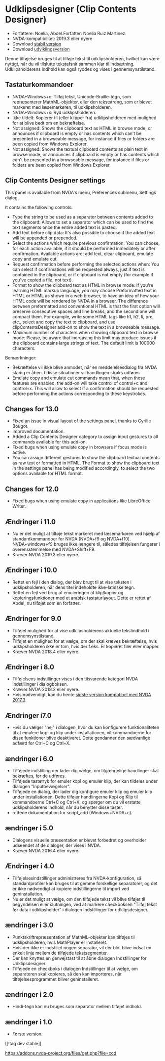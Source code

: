 # Udklipsdesigner (Clip Contents Designer) #

*	Forfattere: Noelia, Abdel.Forfatter: Noelia Ruiz Martinez.
*	NVDA-kompatibilitet: 2019.3 eller nyere
*	Download [stabil version][1]
*	Download [udviklingsversion][2]

Denne tilføjelse bruges til at tilføje tekst til udklipsholderen, hvilket
kan være nyttigt, når du vil tilslutte tekstafsnit sammen klar til
indsætning. Udklipsholderens indhold kan også ryddes og vises i
gennemsynstilstand.

## Tastaturkommandoer ##
*	NVDA+Windows+c: Tilføj tekst, Unicode-Braille-tegn, som repræsenterer
  MathML-objekter, eller den tekststreng, som er blevet markeret med
  læsemarkøren, til udklipsholderen.
*	NVDA+Windows+x: Ryd udklipsholderen.
*	Ikke tildelt: Kopierer til (eller klipper fra) udklipsholderen med
  mulighed for at blive bedt om en bekræftelse.
*	Not assigned: Shows the clipboard text as HTML in browse mode, or
  announces if clipboard is empty or has contents which can't be presented
  in a browseable message, for instance if files or folders are been copied
  from Windows Explorer.
*	Not assigned: Shows the textual clipboard contents as plain text in browse
  mode, or announces if clipboard is empty or has contents which can't be
  presented in a browseable message, for instance if files or folders are
  been copied from Windows Explorer.


## Clip Contents Designer settings ##

This panel is available from NVDA's menu, Preferences submenu, Settings
dialog.

It contains the following controls:

* Type the string to be used as a separator between contents added to the
  clipboard: Allows to set a separator which can be used to find the text
  segments once the entire added text is pasted.
* Add text before clip data: It's also possible to choose if the added text
  will be appended or prepended.
* Select the actions which require previous confirmation: You can choose,
  for each action available, if it should be performed inmediately or after
  confirmation. Available actions are: add text, clear clipboard, emulate
  copy and emulate cut.
* Request confirmation before performing the selected actions when: You can
  select if confirmations will be requested always, just if text is
  contained in the clipboard, or if clipboard is not empty (for example if
  you've copied a file, not text).
* Format to show the clipboard text as HTML in browse mode: If you're
  learning HTML markup language, you may choose Preformatted text in HTML or
  HTML as shown in a web browser, to have an idea of how your HTML code will
  be rendered by NVDA in a browser. The difference between preformatted and
  conventional HTML is that the first option will preserve consecutive
  spaces and line breaks, and the second one will compact them.  For
  example, write some HTML tags like h1, h2, li, pre, etc., select and copy
  the text to clipboard, and use clipContentsDesigner add-on to show the
  text in a browseable message.
* Maximum number of characters when showing clipboard text in browse mode:
  Please, be aware that increasing this limit may produce issues if the
  clipboard contains large strings of text. The default limit is 100000
  characters.

Bemærkninger:

*	Bekræftelse vil ikke blive anmodet, når en meddelelsesdialog fra NVDA
  stadig er åben. I disse situationer vil handlingen straks udføres.
*	Emulate copy and emulate cut commands mean that, when these features are
  enabled, the add-on will take control of control+c and control+x. This
  will allow to select if a confirmation should be requested before
  performing the actions corresponding to these keystrokes.

## Changes for 13.0 
* Fixed an issue in visual layout of the settings panel, thanks to Cyrille
  Bougot.
* Improved documentation.
* Added a Clip Contents Designer category to assign input gestures to all
  commands available for this add-on.
* Fixed bugs when using emulate copy in browsers if focus mode is active.
* You can assign different gestures to show the clipboard textual contents
  as raw text or formatted in HTML. The Format to show the clipboard text in
  the settings panel has being modified accordingly, to select the two
  options available for HTML format.

## Changes for 12.0
* Fixed bugs when using emulate copy in applications like LibreOffice
  Writer.

## Ændringer i 11.0
* Nu er det muligt at tilføje tekst markeret med læsemarkøren ved hjælp af
  standardkommandoer for NVDA (NVDA+f9 og NVDA+f10). NVDA+windows+f9 bruges
  ikke længere til, således tilføjelsen fungerer i overensstemmelse med
  NVDA+Shift+F9.
* Kræver NVDA 2019.3 eller nyere.

## Ændringer i 10.0
* Rettet en fejl i den dialog, der blev brugt til at vise teksten i
  udklipsholderen, når dens titel indeholdte ikke-latinske tegn.
* Rettet en fejl ved brug af emuleringen af klip/kopier og
  kopieringsfunktioner med et arabisk tastaturlayout. Dette er rettet af
  Abdel, nu tilføjet som en forfatter.

## Ændringer for 9.0

* Tilføjet mulighed for at vise udklipsholderens aktuelle tekstindhold i
  gennemsynstilstand.
* Tilføjet en mulighed for at vælge, om der skal kræves bekræftelse, hvis
  udklipsholderen ikke er tom, hvis der f.eks. Er kopieret filer eller
  mapper.
* Kræver NVDA 2018.4 eller nyere.

## Ændringer i 8.0 ##

* Tilføjelsens indstillinger vises i den tilsvarende kategori NVDA
  indstillinger i dialogboksen.
* Kræver NVDA 2018.2 eller nyere.
* Hvis nødvendigt, kan du hente [sidste version kompatibel med NVDA
  2017.3][3].

## Ændringer i7.0

* Hvis du vælger "nej" i dialogen, hvor du kan konfigurere funktionaliteten
  til at emulere kopi og klip under installationen, vil kommandoerne for
  disse funktioner blive deaktiveret. Dette gendanner den sædvanlige adfærd
  for Ctrl+C og Ctrl+X.

## ændringer i 6.0

*	 Tilføjede indstilling der lader dig vælge, om tilgængelige handlinger skal bekræftes, før de udføres.
*	 Tilføjede tastetryk for emuler kopi og emuler klip, der kan tildeles under dialogen "Inputbevægelser".
*	 Tilføjede en dialog, der lader dig konfigure emuler klip og emuler klip under installationen. Dette tilføjer handlingerne Kopi og Klip til kommandoerne Ctrl+C og Ctrl+X, og spørger om du vil erstatte udklipsholderens indhold, når du benytter disse taster.
*	 rettede dokumentation for script_add (Windows+NVDA+c).

## ændringer i 5.0 ##

*	Dialogens visuelle præsentation er blevet forbedret og overholder
  udseendet af de dialoger, der vises i NVDA.
*	Kræver NVDA 2016.4 eller nyere.

## Ændringer i 4.0 ##
*	Tilføjelsesindstillinger administreres fra NVDA-konfiguration, så
  standardprofiler kan bruges til at gemme forskellige separatorer, og det
  er ikke nødvendigt at kopiere indstillingerne til import ved
  geninstallation.
*	Nu er det muligt at vælge, om den tilføjede tekst vil blive tilføjet til
  begyndelsen eller slutningen, ved at markere checkboksen "Tilføj tekst før
  data i udklipsholder" i dialogen Indstillinger for udklipsdesigner.

## ændringer i 3.0 ##
*	Punktskriftrepræsentation af MathML-objekter kan tilføjes til
  udklipsholderen, hvis MathPlayer er installeret.
*	Hvis der ikke er indstillet nogen separator, vil der blot blive indsat en
  enkelt linje mellem de tilføjede tekstsegmenter.
*	Der kan knyttes en genvejstast til at åbne dialogen Indstillinger for
  Udklipsdesigner.
*	Tilføjede en checkboks i dialogen Indstillinger til at vælge, om
  separatoren skal kopieres, så den kan importeres, når
  tilføjelsesprogrammet bliver geninstalleret.

## ændringer i 2.0 ##
*	Hindi-tegn kan nu bruges som separator mellem tilføjet indhold.

## ændringer i 1.0 ##
*	Første version.

[[!tag dev stable]]

[1]: https://addons.nvda-project.org/files/get.php?file=ccd

[2]: https://addons.nvda-project.org/files/get.php?file=ccd-dev

[3]: https://addons.nvda-project.org/files/get.php?file=ccd-o[1]:
https://addons.nvda-project.org/files/get.php?file=ccd
